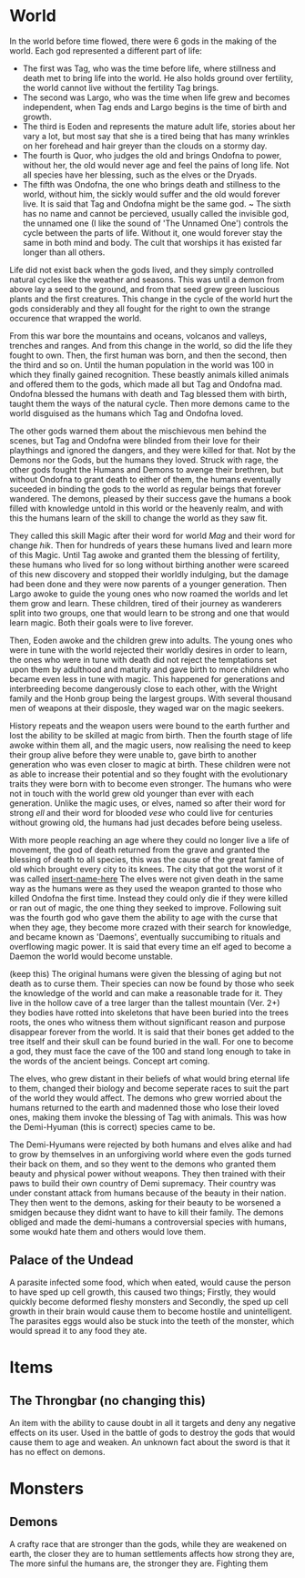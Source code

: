 # World

In the world before time flowed, there were 6 gods in the making of the world.
Each god represented a different part of life:

- The first was Tag, who was the time before life, where stillness and death met 
to bring life into the world. He also holds ground over fertility, the world cannot
live without the fertility Tag brings.
- The second was Largo, who was the time when life grew and becomes independent,
when Tag ends and Largo begins is the time of birth and growth.
- The third is Eoden and represents the mature adult life, stories about her vary a
lot, but most say that she is a tired being that has many wrinkles on her forehead and hair greyer than the clouds on a stormy day.
- The fourth is Quor, who judges the old and brings Ondofna to power, without her, 
the old would never age and feel the pains of long life. Not all species have her 
blessing, such as the elves or the Dryads.
- The fifth was Ondofna, the one who brings death and stillness to the world,
without him, the sickly would suffer and the old would forever live. It is said
that Tag and Ondofna might be the same god.
~ The sixth has no name and cannot be percieved, usually called the invisible
god, the unnamed one (I like the sound of 'The Unnamed One') controls the cycle between the
parts of life. Without it, one would forever stay the same in both mind and body.
The cult that worships it has existed far longer than all others.

Life did not exist back when the gods lived, and they simply controlled natural 
cycles like the weather and seasons. This was until a demon from above lay a seed
to the ground, and from that seed grew green luscious plants and the first creatures.
This change in the cycle of the world hurt the gods considerably and they all 
fought for the right to own the strange occurence that wrapped the world.

From this war bore the mountains and oceans, volcanos and valleys, trenches and
ranges. And from this change in the world, so did the life they fought to own.
Then, the first human was born, and then the second, then the third and so on. Until
the human population in the world was 100 in which they finally gained recognition.
These beastly animals killed animals and offered them to the gods, which made all but
Tag and Ondofna mad. Ondofna blessed the humans with death and Tag blessed them with
birth, taught them the ways of the natural cycle. Then more demons came to the world
disguised as the humans which Tag and Ondofna loved.

The other gods warned them about the mischievous men behind the scenes, but Tag and
Ondofna were blinded from their love for their playthings and ignored the dangers, and 
they were killed for that. Not by the Demons nor the Gods, but the humans they loved.
Struck with rage, the other gods fought the Humans and Demons to avenge their brethren, 
but without Ondofna to grant death to either of them, the humans eventually suceeded in 
binding the gods to the world as regular beings that forever wandered. The demons, 
pleased by their success gave the humans a book filled with knowledge untold in this world
or the heavenly realm, and with this the humans learn of the skill to change the world as
they saw fit.

They called this skill Magic after their word for world *Mag* and their word for change *hik*.
Then for hundreds of years these humans lived and learn more of this Magic. Until Tag awoke 
and granted them the blessing of fertility, these humans who lived for so long without
birthing another were scareed of this new discovery and stopped their worldly indulging, but 
the damage had been done and they were now parents of a younger generation. Then Largo 
awoke to guide the young ones who now roamed the worlds and let them grow and learn. These
children, tired of their journey as wanderers split into two groups, one that would learn to be
strong and one that would learn magic. Both their goals were to live forever.

Then, Eoden awoke and the children grew into adults. The young ones who were in tune 
with the world rejected their worldly desires in order to learn, the ones who were in tune with 
death did not reject the temptations set upon them by adulthood and maturity and gave birth to 
more children who became even less in tune with magic. This happened for generations and 
interbreeding become dangerously close to each other, with the Wright family and the Honb group
being the largest groups. With several thousand men of weapons at their disposle, they waged war 
on the magic seekers.

History repeats and the weapon users were bound to the earth further and lost the ability to be 
skilled at magic from birth. Then the fourth stage of life awoke within them all, and the magic 
users, now realising the need to keep their group alive before they were unable to, gave birth to 
another generation who was even closer to magic at birth. These children were not as able to 
increase their potential and so they fought with the evolutionary traits they were born with to
become even stronger. The humans who were not in touch with the world grew old younger than ever 
with each generation. Unlike the magic uses, or elves, named so after their word for strong *ell* 
and their word for blooded *vese* who could live for 
centuries without growing old, the humans had just decades before being useless.

With more people reaching an age where they could no longer live a life of movement, the god of 
death returned from the grave and granted the blessing of death to all species, this was the cause 
of the great famine of old which brought every city to its knees. The city that got the worst of it was called [insert-name-here](#undeadpalace)
The elves were not given death in the same way as the humans were as they used the weapon granted to those who killed
Ondofna the first time. Instead they could only die if they were killed or ran out of magic, the one
thing they seeked to improve. Following suit was the fourth god who gave them the ability to age with 
the curse that when they age, they become more crazed with their search for knowledge, and became known as
'Daemons', eventually succumibing to rituals and overflowing magic power. It is said that every time an elf aged
to become a Daemon the world would become unstable.

(keep this)
The original humans were given the blessing of aging but not death as to curse them. Their species can 
now be found by those who seek the knowledge of the world and can make a reasonable trade for it. They 
live in the hollow cave of a tree larger than the tallest mountain (Ver. 2+) they bodies have rotted 
into skeletons that have been buried into the trees roots, the ones who witness them without significant
reason and purpose disappear forever from the world. It is said that their bones get added to the tree
itself and their skull can be found buried in the wall. For one to become a god, they must face the cave 
of the 100 and stand long enough to take in the words of the ancient beings. Concept art coming.

The elves, who grew distant in their beliefs of what would bring eternal life to them, changed their 
biology and become seperate races to suit the part of the world they would affect. The demons who grew 
worried about the humans returned to the earth and madenned those who lose their loved ones, making them 
invoke the blessing of Tag with animals. This was how the Demi-Hyuman (this is correct) species came to be.

The Demi-Hyumans were rejected by both humans and elves alike and had to grow by themselves in an unforgiving
world where even the gods turned their back on them, and so they went to the demons who granted them beauty 
and physical power without weapons. They then trained with their paws to build their own country of Demi
supremacy. Their country was under constant attack from humans because of the beauty in their nation. They then
went to the demons, asking for their beauty to be worsened a smidgen because they didnt want to have to kill their
family. The demons obliged and made the demi-humans a controversial species with humans, some woukd hate them 
and others would love them.

<div id="undeadpalace"></div>

## Palace of the Undead

A parasite infected some food, which when eated, would cause
the person to have sped up cell growth, this caused two things; Firstly, they would quickly become deformed fleshy monsters
and Secondly, the sped up cell growth in their brain would cause them to become hostile and unintelligent. The parasites eggs would
also be stuck into the teeth of the monster, which would spread it to any food they ate.

# Items

## The Throngbar (no changing this)
  
An item with the ability to cause doubt in all it targets and deny any negative effects on its user.
Used in the battle of gods to destroy the gods that would cause them to age and weaken.
An unknown fact about the sword is that it has no effect on demons.

# Monsters

## Demons

A crafty race that are stronger than the gods, while they are weakened on earth, the closer they are 
to human settlements affects how strong they are, The more sinful the humans are, the stronger they are.
Fighting them 
